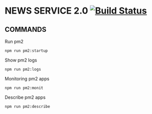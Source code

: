# NEWS SERVICE 2.0 [![Build Status](https://snap-ci.com/marighella/news-service-2.0/branch/master/build_image)](https://snap-ci.com/marighella/news-service-2.0/branch/master)

## COMMANDS

Run pm2

```
npm run pm2:startup
```

Show pm2 logs

```
npm run pm2:logs
```

Monitoring pm2 apps

```
npm run pm2:monit
```

Describe pm2 apps

```
npm run pm2:describe
```
